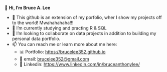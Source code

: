 👋 **Hi, I’m Bruce A. Lee**

- 👀 This github is an extension of my porfolio, wher I show my projects off to the world! Mwahahahaha!!!
- 🌱 I’m currently studying and practing R & SQL
- 💞️ I’m looking to collaborate on data projects in addition to building my personal data portfolio.
- 📫 You can reach me or learn more about me here: 
  -  📊 Portfolio: https://brucelee352.github.io
  -  📧 email: brucelee352@gmail.com 
  -  🔗 Linkedin: https://www.linkedin.com/in/bruceanthonylee/

<!---
Brucelee352/Brucelee352 is a ✨ special ✨ repository because its `README.md` (this file) appears on your GitHub profile.
You can click the Preview link to take a look at your changes.
--->
